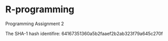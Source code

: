 # R-programming

Programming Assignment 2

The SHA-1 hash identifire: 64167351360a5b2faaef2b2ab323f79a645c270f
